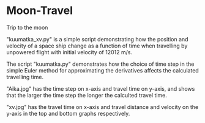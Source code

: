 # Moon-Travel
Trip to the moon

"kuumatka_xv.py" is a simple script demonstrating how the position and velocity of a space ship change as a function of time when travelling by unpowered flight with initial velocity of 12012 m/s. 

The script "kuumatka.py" demonstrates how the choice of time step in the simple Euler method for approximating the derivatives affects the calculated travelling time.

"Aika.jpg" has the time step on x-axis and travel time on y-axis, and shows that the larger the time step the longer the calculted travel time.

"xv.jpg" has the travel time on x-axis and travel distance and velocity on the y-axis in the top and bottom graphs respectively.

